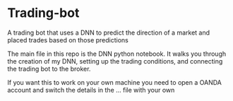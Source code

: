 # Trading-bot
A trading bot that uses a DNN to predict the direction of a market and placed trades based on those predictions

The main file in this repo is the DNN python notebook. It walks you through the creation of my DNN, setting up the trading conditions, and connecting the trading bot to the broker.

If you want this to work on your own machine you need to open a OANDA account and switch the details in the ... file with your own

